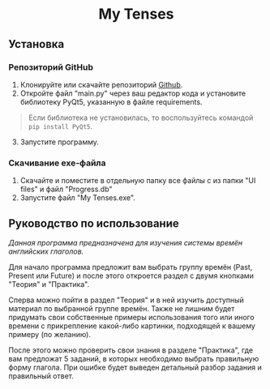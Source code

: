 <h1 align="center">My Tenses</h1>

## Установка
### Репозиторий GitHub


1. Клонируйте или скачайте репозиторий [Github](https://github.com/COBAil/My-Tenses).
2. Откройте файл "main.py" через ваш редактор кода и установите библиотеку PyQt5, указанную в файле requirements.
> Если библиотека не установилась, то воспользуйтесь командой ```pip install PyQt5```.
3. Запустите программу.


### Скачивание exe-файла


1. Скачайте и поместите в отдельную папку все файлы с из папки "UI files" и файл "Progress.db"
2. Запустите файл "My Tenses.exe".

## Руководство по использование
*Данная программа предназначена для изучения системы времён английских глаголов.*

Для начало программа предложит вам выбрать группу времён (Past, Present или Future) и после этого откроется раздел с двумя кнопками "Теория" и "Практика".

Сперва можно пойти в раздел "Теория" и в ней изучить доступный материал по выбранной группе времён. Также не лишним будет придумать свои собственные примеры использования того или иного времени с прикрепление какой-либо картинки, подходящей к вашему примеру (по желанию).

После этого можно проверить свои знания в разделе "Практика", где вам предложат 5 заданий, в которых необходимо выбрать правильную форму глагола. При ошибке будет выведен детальный разбор задания и правильный ответ.

